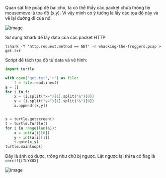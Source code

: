 Quan sát file pcap đề bài cho, ta có thể thấy các packet chứa thông tin mousemove là tọa độ (x,y). Vì vậy mình có ý tưởng là lấy các tọa độ này và vẽ lại đường đi của nó.

![image](https://user-images.githubusercontent.com/92283038/184271558-a65501fc-59a3-45f2-943b-5a8824e4c988.png)


Sử dụng tshark để lấy data của các packet HTTP

```
tshark -Y 'http.request.method == GET' -r whacking-the-froggers.pcap > get.txt
```

Script để tách tọa độ từ data và vẽ hình: 
```py
import turtle

with open('get.txt','r') as file:
    f = file.readlines()
a = []
for i in f:
    x = (i.split("x=")[1].split("&")[0])
    y = (i.split("y=")[1].split("&")[0])
    a.append([x,y])


s = turtle.getscreen()
t = turtle.Turtle()  
for i in range(len(a)):
    x = int(a[i][0])
    y = int(a[i][1])
    t.goto(x,y)
turtle.mainloop() 
```

Đây là ảnh có được, trông như chữ bị ngược. Lật ngược lại thì ta có flag là ``` corctf{LILYXOX}```

![image](https://user-images.githubusercontent.com/92283038/184271935-9c9f0f41-4655-4236-a3e8-64d3881b0af7.png)



